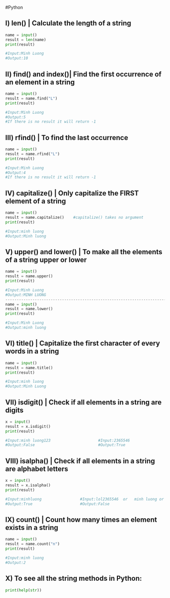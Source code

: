 #Python 
## I) len()  | Calculate the length of a string

```python
name = input()
result = len(name)
print(result)

#Input:Minh Luong
#Output:10
```

## II) find() and index()| Find the first occurrence of an element in a string

```python
name = input()
result = name.find("L")
print(result)

#Input:Minh Luong
#Output:5
#If there is no result it will return -1
```

## III) rfind() | To find the last occurrence
```python
name = input()
result = name.rfind("L")
print(result)

#Input:Minh Luong
#Output:4
#If there is no result it will return -1
```

## IV) capitalize()  | Only capitalize the FIRST element of a string
```python
name = input()
result = name.capitalize()    #capitalize() takes no argument
print(result)

#Input:minh luong
#Output:Minh luong
```

## V) upper() and lower()  | To make all the elements of a string upper or lower

```python
name = input()
result = name.upper()    
print(result)

#Input:Minh Luong
#Output:MINH LUONG
---------------------------------------------------------------------------------
name = input()
result = name.lower()    
print(result)

#Input:Minh Luong
#Output:minh luong
```

## VI) title()  | Capitalize the first character of every words in a string
```python
name = input()
result = name.title()    
print(result)

#Input:minh luong
#Output:Minh Luong
```

## VII) isdigit() | Check if all elements in a string are digits
```python
x = input()
result = x.isdigit()    
print(result)

#Input:minh luong123                     #Input:2365546
#Output:False                            #Output:True
```

## VIII) isalpha() | Check if all elements in a string are alphabet letters
```python
x = input()
result = x.isalpha()    
print(result)

#Input:minhluong                 #Input:lol2365546  or   minh luong or   minh_luong
#Output:True                     #Output:False
```
## IX) count() | Count how many times an element exists in a string
```python
name = input()
result = name.count("n")    
print(result)

#Input:minh luong
#Output:2
```

## X) To see all the string methods in Python:
```python
print(help(str))
```
